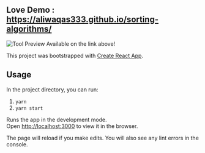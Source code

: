 Love Demo : https://aliwaqas333.github.io/sorting-algorithms/
---

![Tool Preview](/sorting.PNG)
Available on the link above!

This project was bootstrapped with [Create React App](https://github.com/facebook/create-react-app).

## Usage

In the project directory, you can run:
1. `yarn`
2. `yarn start`

Runs the app in the development mode.<br />
Open [http://localhost:3000](http://localhost:3000) to view it in the browser.

The page will reload if you make edits. You will also see any lint errors in the console.
